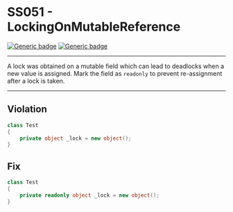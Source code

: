 # SS051 - LockingOnMutableReference

[![Generic badge](https://img.shields.io/badge/Severity-Error-red.svg)](https://shields.io/) [![Generic badge](https://img.shields.io/badge/CodeFix-Yes-green.svg)](https://shields.io/)

---

A lock was obtained on a mutable field which can lead to deadlocks when a new value is assigned. Mark the field as `readonly` to prevent re-assignment after a lock is taken.

---

## Violation
```cs
class Test
{
    private object _lock = new object();
}
```

## Fix
```cs
class Test
{
    private readonly object _lock = new object();
}
```